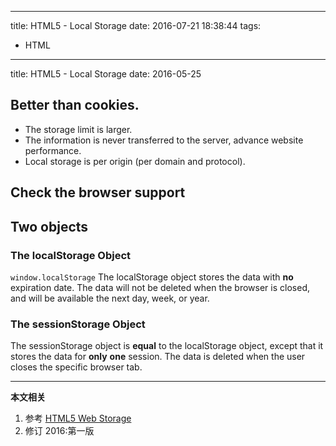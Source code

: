 ----
title: HTML5 - Local Storage
date: 2016-07-21 18:38:44
tags:
- HTML
----
title: HTML5 - Local Storage
date: 2016-05-25
## Better than cookies.
- The storage limit is larger.
- The information is never transferred to the server, advance website performance.
- Local storage is per origin (per domain and protocol).

## Check the browser support


## Two objects
### The localStorage Object
`window.localStorage` 
The localStorage object stores the data with **no** expiration date. The data will not be deleted when the browser is closed, and will be available the next day, week, or year.


### The sessionStorage Object
The sessionStorage object is **equal** to the localStorage object, except that it stores the data for **only** **one** session. The data is deleted when the user closes the specific browser tab.



***
**本文相关**
1. 参考
[HTML5 Web Storage](http://www.w3schools.com/html/html5_webstorage.asp)
1. 修订
2016:第一版
